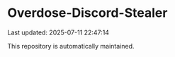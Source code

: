 # Overdose-Discord-Stealer

Last updated: 2025-07-11 22:47:14

This repository is automatically maintained.
